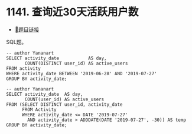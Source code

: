 # 1141. 查询近30天活跃用户数

- [🔗题目链接](https://leetcode-cn.com/problems/user-activity-for-the-past-30-days-i/)

SQL题。

```mysql
-- author Yananart
SELECT activity_date           AS day,
       COUNT(DISTINCT user_id) AS active_users
FROM activity
WHERE activity_date BETWEEN '2019-06-28' AND '2019-07-27'
GROUP BY activity_date;
```

```mysql
-- author Yananart
SELECT activity_date  AS day,
       COUNT(user_id) AS active_users
FROM (SELECT DISTINCT user_id, activity_date
      FROM Activity
      WHERE activity_date <= DATE '2019-07-27'
        AND activity_date > ADDDATE(DATE '2019-07-27', -30)) AS temp
GROUP BY activity_date;
```

